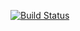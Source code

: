 [![Build Status](https://travis-ci.org/AlekseyMarabyan/HelloWorld.svg?branch=master)](https://travis-ci.org/AlekseyMarabyan/HelloWorld)